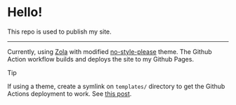 # Hello!

This repo is used to publish my site.

---

Currently, using [Zola](https://github.com/getzola/zola) with modified [no-style-please](https://github.com/atgumx/no-style-please) theme. The Github Action workflow builds and deploys the site to my Github Pages.

> [!TIP]
> If using a theme, create a symlink on `templates/` directory to get the Github Actions deployment to work. See [this post](https://github.com/shalzz/zola-deploy-action/issues/76#issuecomment-1638917318).
